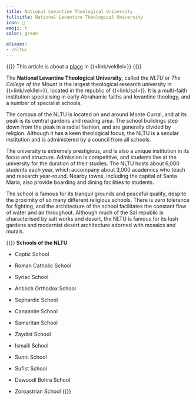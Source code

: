 ```yaml
---
title: National Levantine Theological University
fulltitle: National Levantine Theological University
icon: 📖
emoji: t
color: green

aliases:
- /nltu/
---
```

{{<note series>}}
 This article is about a [place](/places/) in {{<link/vekllei>}}
{{</note>}}

The **National Levantine Theological University**, called the *NLTU* or *The College of the Mount* is the largest theological research university in {{<link/vekllei>}}, located in the republic of {{<link/sal>}}. It is a multi-faith institution specialising in early Abrahamic faiths and levantine theology, and a number of specialist schools.

The campus of the NLTU is located on and around Monte Curral, and at its peak is its central gardens and reading area. The school buildings step down from the peak in a radial fashion, and are generally divided by religion. Although it has a keen theological focus, the NLTU is a secular institution and is administered by a council from all schools.

The university is extremely prestigious, and is also a unique institution in its focus and structure. Admission is competitive, and students live at the university for the duration of their studies. The NLTU hosts about 6,000 students each year, which accompany about 3,000 academics who teach and research year-round. Nearby towns, including the capital of Santa Maria, also provide boarding and dining facilities to students.

The school is famous for its tranquil grounds and peaceful quality, despite the proximity of so many different religious schools. There is zero tolerance for fighting, and the architecture of the school facilitates the constant flow of water and air throughout. Although much of the Sal republic is characterised by salt works and desert, the NLTU is famous for its lush gardens and modernist desert architecture adorned with mosaics and murals.

{{<note>}}
**Schools of the NLTU**

* Coptic School
* Roman Catholic School
* Syriac School
* Antioch Orthodox School

* Sephardic School
* Canaanite School
* Samaritan School

* Zaydist School
* Ismaili School
* Sunni School
* Sufist School
* Dawoodi Bohra School

* Zoroastrian School
{{</note>}}

